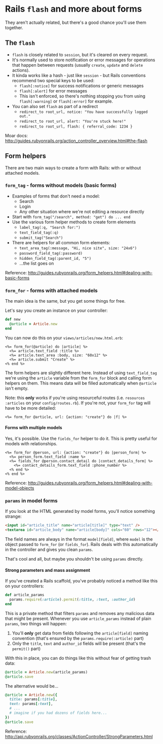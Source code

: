 # Rails `flash` and more about forms

They aren't actually related, but there's a good chance you'll use them together.

## The `flash`

* `flash` is closely related to `session`, but it's cleared on every request.
* It's normally used to store notification or error messages for operations that happen between requests (usually `create`, `update` and `delete` actions). 
* It kinda works like a hash - just like `session` - but Rails conventions recommend two special keys to be used:
  - `flash[:notice]` for success notifications or generic messages
  - `flash[:alert]` for error messages
  - This isn't enforced, so there's nothing stopping you from using `flash[:warning]` or `flash[:error]` for example.
* You can also set `flash` as part of a redirect
  - `redirect_to root_url, notice: "You have successfully logged out."`
  - `redirect_to root_url, alert: "You're stuck here!"`
  - `redirect_to root_url, flash: { referral_code: 1234 }`

Moar docs: http://guides.rubyonrails.org/action_controller_overview.html#the-flash

## Form helpers

There are two main ways to create a form with Rails: with or without attached models.

### `form_tag` - forms without models (basic forms)

* Examples of forms that don't need a model:
  - Search
  - Login
  - Any other situation where we're not editing a resource directly
* Start with `form_tag("/search", method: "get") do ... end`
* Use the various form helper methods to create form elements
  - `label_tag(:q, "Search for:")`
  - `text_field_tag(:q)`
  - `submit_tag("Search")`
* There are helpers for all common form elements:
  - `text_area_tag(:message, "Hi, nice site", size: "24x6")`
  - `password_field_tag(:password)`
  - `hidden_field_tag(:parent_id, "5")`
  - ...the list goes on

Reference: http://guides.rubyonrails.org/form_helpers.html#dealing-with-basic-forms

### `form_for` - forms with attached models

The main idea is the same, but you get some things for free. 

Let's say you create an instance on your controller:
```ruby
def new
  @article = Article.new
end
```

You can now do this on your `views/articles/new.html.erb`:
```erb
<%= form_for(@article) do |article| %>
  <%= article.text_field :title %>
  <%= article.text_area :body, size: "60x12" %>
  <%= article.submit "Create" %>
<% end %>
```

The form helpers are slightly different here. Instead of using `text_field_tag` we're using the `article` variable from the `form_for` block and calling form helpers on them. This means data will be filled automatically when `@article` isn't empty.

Note: this **only** works if you're using resourceful routes (i.e. `resources :articles` on your `config/routes.rb`). If you're not, your `form_for` tag will have to be more detailed:

```erb
<%= form_for @article, url: {action: "create"} do |f| %>
```

#### Forms with multiple models

Yes, it's possible. Use the `fields_for` helper to do it. This is pretty useful for models with relationships.

```erb
<%= form_for @person, url: {action: "create"} do |person_form| %>
  <%= person_form.text_field :name %>
  <%= fields_for @person.contact_detail do |contact_details_form| %>
    <%= contact_details_form.text_field :phone_number %>
  <% end %>
<% end %>
```

Reference: http://guides.rubyonrails.org/form_helpers.html#dealing-with-model-objects

### `params` in model forms

If you look at the HTML generated by model forms, you'll notice something strange:

```html
<input id="article_title" name="article[title]" type="text" />
<textarea id="article_body" name="article[body]" cols="60" rows="12"></textarea>
```

The field names are always in the format `model[field]`, where `model` is the object passed to `form_for` (or `fields_for`). Rails deals with this automatically in the controller and gives you clean `params`.

That's cool and all, but maybe you shouldn't be using `params` directly.

#### Strong parameters and mass assignment

If you've created a Rails scaffold, you've probably noticed a method like this on your controllers:
```ruby
def article_params
  params.require(:article).permit(:title, :text, :author_id)
end
```

This is a private method that filters `params` and removes any malicious data that might be present. Whenever you use `article_params` instead of plain `params`, two things will happen:

1. You'll **only** get data from fields following the `article[field]` naming convention (that's ensured by the `params.require(:article)` part)
2. Only the `title`, `text` and `author_id` fields will be present (that's the `permit()` part)

With this in place, you can do things like this without fear of getting trash data:

```ruby
@article = Article.new(article_params)
@article.save
```

The alternative would be...

```ruby
@article = Article.new({
  title: params[:title],
  text: params[:text],
  # ...
  # imagine if you had dozens of fields here...
})
@article.save
```

Reference: http://api.rubyonrails.org/classes/ActionController/StrongParameters.html
